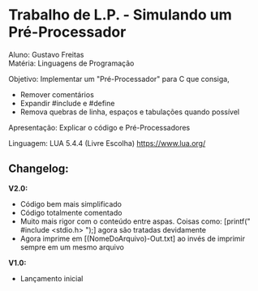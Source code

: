 <h1>Trabalho de L.P. - Simulando um Pré-Processador</h1>

Aluno: Gustavo Freitas             
Matéria: Linguagens de Programação                                                    

Objetivo: Implementar um "Pré-Processador" para C que consiga,

- Remover comentários
- Expandir #include e #define
- Remova quebras de linha, espaços e tabulações quando possível

Apresentação: Explicar o código e Pré-Processadores

Linguagem: LUA 5.4.4 (Livre Escolha)
https://www.lua.org/

<h2>Changelog:</h2>
<b>V2.0:</b>

- Código bem mais simplificado
- Código totalmente comentado
- Muito mais rigor com o conteúdo entre aspas. Coisas como: [printf(" #include <stdio.h> ");] agora são tratadas devidamente
- Agora imprime em [(NomeDoArquivo)-Out.txt] ao invés de imprimir sempre em um mesmo arquivo

<b>V1.0:</b>

- Lançamento inicial
